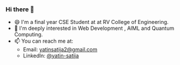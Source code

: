 ### Hi there 👋
- 😄 I'm a final year CSE Student at at RV College of Engineering.
- 🔭 I'm deeply interested in Web Development , AIML and Quantum Computing.
- 📫 You can reach me at:
  - Email: yatinsatija2@gmail.com
  - LinkedIn: [@yatin-satija](https://www.linkedin.com/in/yatin-satija)
<!--
**yatinsatija/yatinsatija** is a ✨ _special_ ✨ repository because its `README.md` (this file) appears on your GitHub profile.

Here are some ideas to get you started:
- 
- 🔭 I’m currently working on ...
- 🌱 I’m currently learning ...
- 👯 I’m looking to collaborate on ...
- 🤔 I’m looking for help with ...
- 💬 Ask me about ...
- 📫 How to reach me: ...
- 😄 Pronouns: ...
- ⚡ Fun fact: ...
-->
